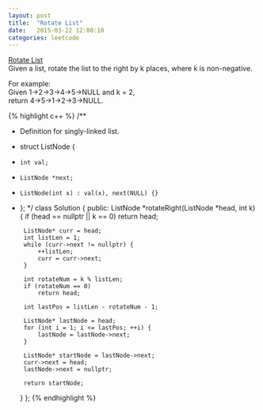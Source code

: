```yaml
---
layout: post
title:  "Rotate List"
date:   2015-03-22 12:00:10
categories: leetcode
---
```

[Rotate List](https://leetcode.com/problems/rotate-list/)  
Given a list, rotate the list to the right by k places, where k is non-negative.  
  
For example:  
Given 1->2->3->4->5->NULL and k = 2,  
return 4->5->1->2->3->NULL.  

{% highlight c++ %}
/**
 * Definition for singly-linked list.
 * struct ListNode {
 *     int val;
 *     ListNode *next;
 *     ListNode(int x) : val(x), next(NULL) {}
 * };
 */
class Solution {
public:
    ListNode *rotateRight(ListNode *head, int k) {
        if (head == nullptr || k == 0)
            return head;
            
        ListNode* curr = head;
        int listLen = 1;
        while (curr->next != nullptr) {
            ++listLen;
            curr = curr->next;
        }
        
        int rotateNum = k % listLen;
        if (rotateNum == 0)
            return head;
        
        int lastPos = listLen - rotateNum - 1;
        
        ListNode* lastNode = head;
        for (int i = 1; i <= lastPos; ++i) {
            lastNode = lastNode->next;
        }
    
        ListNode* startNode = lastNode->next;
        curr->next = head;
        lastNode->next = nullptr;
        
        return startNode;
    }
};
{% endhighlight %}